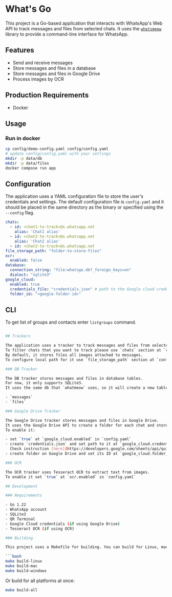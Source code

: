 # What's Go

This project is a Go-based application that interacts with WhatsApp's Web API
to track messages and files from selected chats.
It uses the [`whatsmeow`](https://github.com/tulir/whatsmeow/tree/main) library
to provide a command-line interface for WhatsApp.

## Features

- Send and receive messages
- Store messages and files in a database
- Store messages and files in Google Drive
- Process images by OCR

## Production Requirements

- Docker

## Usage

### Run in docker

```bash
cp config/demo-config.yaml config/config.yaml
# update config/config.yaml with your settings
mkdir -p data/db
mkdir -p data/files
docker compose run app
```

## Configuration

The application uses a YAML configuration file to store the user's credentials and settings.
The default configuration file is `config.yaml` and it should be placed in the same directory as the binary
or specified using the `--config` flag.

```yaml
chats:
  - id: <chat1-to-track>@s.whatsapp.net
    alias: 'Chat1 alias'
  - id: <chat2-to-track>@s.whatsapp.net
    alias: 'Chat2 alias'
  - id: <chat3-to-track>@s.whatsapp.net
file_storage_path: "folder-to-store-files"
ocr:
  enabled: false
database:
  connection_string: "file:whatsgo.db?_foreign_keys=on"
  dialect: "sqlite3"
google_cloud:
  enabled: true
  credentials_file: "credentials.json" # path to the Google cloud credentials file, details on how to get it here: https://developers.google.com/sheets/api/quickstart/go
  folder_id: "<google-folder-id>"
```

## CLI

To get list of groups and contacts enter `listgroups` command.

```bash 

## Trackers

The application uses a tracker to track messages and files from selected chats.
To filter chats that you want to track please use `chats` section at `config.yaml`.
By default, it stores files all images attached to messages.
To configure local path for it use `file_storage_path` section at `config.yaml`.

### DB Tracker

The DB tracker stores messages and files in database tables.
For now, it only supports SQLite3.
It uses the same db that `whatmeow` uses, so it will create a new tables:

- `messages`
- `files`

### Google Drive Tracker

The Google Drive tracker stores messages and files in Google Drive.
It uses the Google Drive API to create a folder for each chat and store the messages and files in it.
To enable it:

- set `true` at `google_cloud.enabled` in `config.yaml`
- create `credentials.json` and set path to it at `google_cloud.credentials_file`.
  Check instruction [here](https://developers.google.com/sheets/api/quickstart/go)
- create folder on Google Drive and set its ID at `google_cloud.folder_id`

### OCR

The OCR tracker uses Tesseract OCR to extract text from images.
To enable it set `true` at `ocr.enabled` in `config.yaml`

## Development

### Requirements

- Go 1.22
- WhatsApp account
- SQLite3
- QR Terminal
- Google Cloud credentials (if using Google Drive)
- Tesseract OCR (if using OCR)

### Building

This project uses a Makefile for building. You can build for Linux, macOS, and Windows using the following commands:

```bash
make build-linux
make build-mac
make build-windows
```

Or build for all platforms at once:

```bash
make build-all
```
